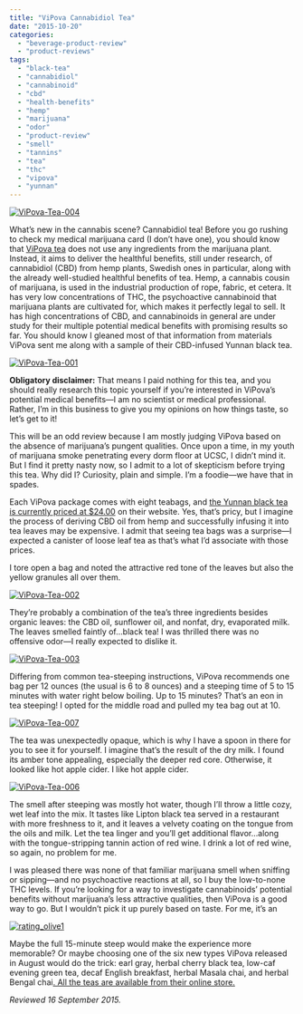 ```yaml
---
title: "ViPova Cannabidiol Tea"
date: "2015-10-20"
categories: 
  - "beverage-product-review"
  - "product-reviews"
tags: 
  - "black-tea"
  - "cannabidiol"
  - "cannabinoid"
  - "cbd"
  - "health-benefits"
  - "hemp"
  - "marijuana"
  - "odor"
  - "product-review"
  - "smell"
  - "tannins"
  - "tea"
  - "thc"
  - "vipova"
  - "yunnan"
---
```


[![ViPova-Tea-004](http://s3.amazonaws.com/thegourmez-wpmedia/2015/09/ViPova-Tea-004-334x500.jpg)](http://s3.amazonaws.com/thegourmez-wpmedia/2015/09/ViPova-Tea-004.jpg)

What’s new in the cannabis scene? Cannabidiol tea! Before you go rushing to check my medical marijuana card (I don’t have one), you should know that [ViPova tea](https://www.vipova.com/) does not use any ingredients from the marijuana plant. Instead, it aims to deliver the healthful benefits, still under research, of cannabidiol (CBD) from hemp plants, Swedish ones in particular, along with the already well-studied healthful benefits of tea. Hemp, a cannabis cousin of marijuana, is used in the industrial production of rope, fabric, et cetera. It has very low concentrations of THC, the psychoactive cannabinoid that marijuana plants are cultivated for, which makes it perfectly legal to sell. It has high concentrations of CBD, and cannabinoids in general are under study for their multiple potential medical benefits with promising results so far. You should know I gleaned most of that information from materials ViPova sent me along with a sample of their CBD-infused Yunnan black tea.

[![ViPova-Tea-001](http://s3.amazonaws.com/thegourmez-wpmedia/2015/09/ViPova-Tea-001-500x294.jpg)](http://s3.amazonaws.com/thegourmez-wpmedia/2015/09/ViPova-Tea-001.jpg)

**Obligatory disclaimer:** That means I paid nothing for this tea, and you should really research this topic yourself if you’re interested in ViPova’s potential medical benefits—I am no scientist or medical professional. Rather, I’m in this business to give you my opinions on how things taste, so let’s get to it!

This will be an odd review because I am mostly judging ViPova based on the absence of marijuana’s pungent qualities. Once upon a time, in my youth of marijuana smoke penetrating every dorm floor at UCSC, I didn’t mind it. But I find it pretty nasty now, so I admit to a lot of skepticism before trying this tea. Why did I? Curiosity, plain and simple. I’m a foodie—we have that in spades.

Each ViPova package comes with eight teabags, and [the Yunnan black tea is currently priced at $24.00](https://www.vipova.com/products/) on their website. Yes, that’s pricy, but I imagine the process of deriving CBD oil from hemp and successfully infusing it into tea leaves may be expensive. I admit that seeing tea bags was a surprise—I expected a canister of loose leaf tea as that’s what I’d associate with those prices.

I tore open a bag and noted the attractive red tone of the leaves but also the yellow granules all over them.

[![ViPova-Tea-002](http://s3.amazonaws.com/thegourmez-wpmedia/2015/09/ViPova-Tea-002-500x334.jpg)](http://s3.amazonaws.com/thegourmez-wpmedia/2015/09/ViPova-Tea-002.jpg)

They’re probably a combination of the tea’s three ingredients besides organic leaves: the CBD oil, sunflower oil, and nonfat, dry, evaporated milk. The leaves smelled faintly of…black tea! I was thrilled there was no offensive odor—I really expected to dislike it.

[![ViPova-Tea-003](http://s3.amazonaws.com/thegourmez-wpmedia/2015/09/ViPova-Tea-003-334x500.jpg)](http://s3.amazonaws.com/thegourmez-wpmedia/2015/09/ViPova-Tea-003.jpg)

Differing from common tea-steeping instructions, ViPova recommends one bag per 12 ounces (the usual is 6 to 8 ounces) and a steeping time of 5 to 15 minutes with water right below boiling. Up to 15 minutes? That’s an eon in tea steeping! I opted for the middle road and pulled my tea bag out at 10.

[![ViPova-Tea-007](http://s3.amazonaws.com/thegourmez-wpmedia/2015/09/ViPova-Tea-007-264x500.jpg)](http://s3.amazonaws.com/thegourmez-wpmedia/2015/09/ViPova-Tea-007.jpg)

The tea was unexpectedly opaque, which is why I have a spoon in there for you to see it for yourself. I imagine that’s the result of the dry milk. I found its amber tone appealing, especially the deeper red core. Otherwise, it looked like hot apple cider. I like hot apple cider.

[![ViPova-Tea-006](http://s3.amazonaws.com/thegourmez-wpmedia/2015/09/ViPova-Tea-006-307x500.jpg)](http://s3.amazonaws.com/thegourmez-wpmedia/2015/09/ViPova-Tea-006.jpg)

The smell after steeping was mostly hot water, though I’ll throw a little cozy, wet leaf into the mix. It tastes like Lipton black tea served in a restaurant with more freshness to it, and it leaves a velvety coating on the tongue from the oils and milk. Let the tea linger and you’ll get additional flavor…along with the tongue-stripping tannin action of red wine. I drink a lot of red wine, so again, no problem for me.

I was pleased there was none of that familiar marijuana smell when sniffing or sipping—and no psychoactive reactions at all, so I buy the low-to-none THC levels. If you’re looking for a way to investigate cannabinoids’ potential benefits without marijuana’s less attractive qualities, then ViPova is a good way to go. But I wouldn’t pick it up purely based on taste. For me, it’s an

[![rating_olive1](http://s3.amazonaws.com/thegourmez-wpmedia/2009/04/rating_olive1.gif)](http://s3.amazonaws.com/thegourmez-wpmedia/2009/04/rating_olive1.gif)

Maybe the full 15-minute steep would make the experience more memorable? Or maybe choosing one of the six new types ViPova released in August would do the trick: earl gray, herbal cherry black tea, low-caf evening green tea, decaf English breakfast, herbal Masala chai, and herbal Bengal chai[. All the teas are available from their online store.](https://www.vipova.com/products/)

_Reviewed 16 September 2015._
